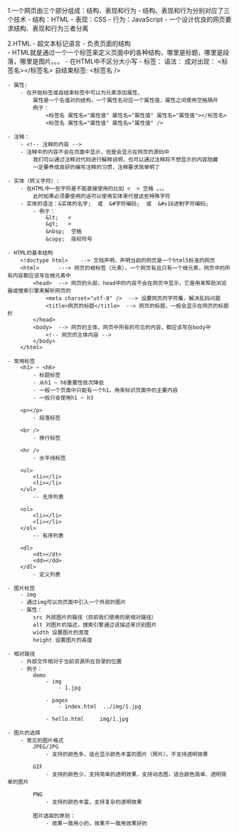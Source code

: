 1.一个网页由三个部分组成：结构、表现和行为
	- 结构、表现和行为分别对应了三个技术
		- 结构：HTML
		- 表现：CSS
		- 行为：JavaScript
	- 一个设计优良的网页要求结构、表现和行为三者分离
	
2.HTML
	- 超文本标记语言
	- 负责页面的结构	
	- HTML就是通过一个一个标签来定义页面中的各种结构，哪里是标题，哪里是段落，哪里是图片。。。
	- 在HTML中不区分大小写 <a></A>
	- 标签：
		语法：
			成对出现：
				<标签名></标签名>
			自结束标签:
				<标签名 />	
				
	- 属性:
		- 在开始标签或自结束标签中可以为元素添加属性，
			属性是一个名值对的结构，一个属性名对应一个属性值，属性之间使用空格隔开
			例子：
				<标签名 属性名="属性值" 属性名="属性值" 属性名="属性值"></标签名>
				<标签名 属性名="属性值" 属性名="属性值" />	
				
	- 注释：
		- <!-- 注释的内容 -->
		- 注释中的内容不会在页面中显示，但是会显示在网页的源码中
			我们可以通过注释对代码进行解释说明，也可以通过注释将不想显示的内容隐藏
			一定要养成良好的编写注释的习惯，注释要求简单明了
			
	- 实体（转义字符）:
		- 在HTML中一些字符是不能直接使用的比如 <  > 空格 。。。
			此时如果必须要使用的话可以使用实体来代替这些特殊字符
		- 实体的语法：&实体的名字;	 或  &#字符编码;  或  &#x16进制字符编码;
			- 例子：
				&lt;   <
				&gt;   >
				&nbsp;  空格
				&copy;  版权符号

	- HTML的基本结构
		<!doctype html>    --> 文档声明，声明当前的网页是一个html5标准的网页
		<html>		---> 网页的根标签（元素），一个网页有且只有一个根元素，网页中的所有内容都应该写在根元素中
			<head>	--> 网页的头部，head中的内容不会在网页中显示，它是用来帮助浏览器或搜索引擎来解析网页的
				<meta charset="utf-8" />  --> 设置网页的字符集，解决乱码问题
				<title>网页的标题</title>  --> 网页的标题，一般会显示在网页的标题栏
			</head>
			<body>  --> 网页的主体，网页中所有的可见的内容，都应该写在body中
				<!-- 网页的主体内容 -->
			</body>
		</html>
		
	- 常用标签
		<h1> ~ <h6>
			- 标题标签
			- 从h1 ~ h6重要性依次降低
			- 一般一个页面中只能有一个h1，用来标识页面中的主要内容
			- 一般只会使用h1 ~ h3
			
		<p></p>
			- 段落标签
			
		<br />
			- 换行标签
		
		<hr />
			- 水平线标签
			
		<ul> 
			<li></li>
			<li></li>
		</ul>	
			-- 无序列表
		
		<ol> 
			<li></li>
			<li></li>
		</ol>	
			-- 有序列表
			
		<dl>
			<dt></dt>
			<dd></dd>
		</dl>	
			- 定义列表
			
	- 图片标签
		- img
		- 通过img可以向页面中引入一个外部的图片
		- 属性：
			src 外部图片的路径（目前我们使用的是相对路径）
			alt 对图片的描述，搜索引擎通过该描述来识别图片
			width 设置图片的宽度
			height 设置图片的高度
				
	- 相对路径
		- 外部文件相对于当前资源所在目录的位置
		- 例子：
			demo
				- img
					- 1.jpg
					
				- pages
					- index.html  ../img/1.jpg
					
				- hello.html	 img/1.jpg
				
	- 图片的选择
		- 常见的图片格式
			JPEG/JPG
				- 支持的颜色多，适合显示颜色丰富的图片（照片），不支持透明效果
				
			GIF
				- 支持的颜色少，支持简单的透明效果，支持动态图，适合颜色简单、透明简单的图片
			
			PNG
				- 支持的颜色丰富，支持复杂的透明效果
				
			图片选取的原则：
				- 效果一致用小的，效果不一致用效果好的
		
		
		
		
		
		
		
				
				
